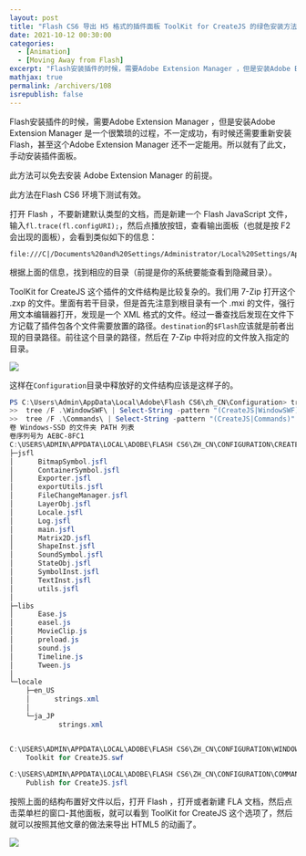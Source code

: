 ```yaml
---
layout: post
title: "Flash CS6 导出 H5 格式的插件面板 ToolKit for CreateJS 的绿色安装方法"
date: 2021-10-12 00:30:00
categories: 
  - [Animation]
  - [Moving Away from Flash]
excerpt: "Flash安装插件的时候，需要Adobe Extension Manager ，但是安装Adobe Extension Manager 是一个很繁琐的过程，不一定成功，有时候还需要重新安装Flash，甚至这个Adobe Extension Manager 还不一定能用。所以就有了此文，手动安装插件面板。此方法可以免去安装 Adobe Extension Manager 的前提。"
mathjax: true
permalink: /archivers/108
isrepublish: false
---
```


Flash安装插件的时候，需要Adobe Extension Manager ，但是安装Adobe Extension Manager 是一个很繁琐的过程，不一定成功，有时候还需要重新安装Flash，甚至这个Adobe Extension Manager 还不一定能用。所以就有了此文，手动安装插件面板。

此方法可以免去安装 Adobe Extension Manager 的前提。

此方法在Flash CS6 环境下测试有效。

打开 Flash ，不要新建默认类型的文档，而是新建一个 Flash JavaScript  文件，输入```fl.trace(fl.configURI);```，然后点播放按钮，查看输出面板（也就是按 F2 会出现的面板），会看到类似如下的信息：

```
file:///C|/Documents%20and%20Settings/Administrator/Local%20Settings/Application%20Data/Adobe/Flash%20CS6/zh_CN/Configuration/  
```

根据上面的信息，找到相应的目录（前提是你的系统要能查看到隐藏目录）。

ToolKit for CreateJS 这个插件的文件结构是比较复杂的。我们用 7-Zip 打开这个 .zxp 的文件。里面有若干目录，但是首先注意到根目录有一个 .mxi 的文件，强行用文本编辑器打开，发现是一个 XML 格式的文件。经过一番查找后发现在文件下方记载了插件包各个文件需要放置的路径。```destination```的```$Flash```应该就是前者出现的目录路径。前往这个目录的路径，然后在 7-Zip 中将对应的文件放入指定的目录。

![](https://images.weserv.nl/?url=https://img-blog.csdnimg.cn/426a2eb40e7f4f88a96e5d0ce87fbe16.png)


这样在```Configuration```目录中释放好的文件结构应该是这样子的。

```powershell
PS C:\Users\Admin\AppData\Local\Adobe\Flash CS6\zh_CN\Configuration> tree /F ./CreateJS
>>  tree /F .\WindowSWF\ | Select-String -pattern "(CreateJS|WindowSWF)"
>>  tree /F .\Commands\ | Select-String -pattern "(CreateJS|Commands)"
卷 Windows-SSD 的文件夹 PATH 列表
卷序列号为 AEBC-8FC1
C:\USERS\ADMIN\APPDATA\LOCAL\ADOBE\FLASH CS6\ZH_CN\CONFIGURATION\CREATEJS
├─jsfl
│      BitmapSymbol.jsfl
│      ContainerSymbol.jsfl
│      Exporter.jsfl
│      exportUtils.jsfl
│      FileChangeManager.jsfl
│      LayerObj.jsfl
│      Locale.jsfl
│      Log.jsfl
│      main.jsfl
│      Matrix2D.jsfl
│      ShapeInst.jsfl
│      SoundSymbol.jsfl
│      StateObj.jsfl
│      SymbolInst.jsfl
│      TextInst.jsfl
│      utils.jsfl
│
├─libs
│      Ease.js
│      easel.js
│      MovieClip.js
│      preload.js
│      sound.js
│      Timeline.js
│      Tween.js
│
└─locale
    ├─en_US
    │      strings.xml
    │
    └─ja_JP
            strings.xml


C:\USERS\ADMIN\APPDATA\LOCAL\ADOBE\FLASH CS6\ZH_CN\CONFIGURATION\WINDOWSWF
    Toolkit for CreateJS.swf
    
C:\USERS\ADMIN\APPDATA\LOCAL\ADOBE\FLASH CS6\ZH_CN\CONFIGURATION\COMMANDS
    Publish for CreateJS.jsfl
```

按照上面的结构布置好文件以后，打开 Flash ，打开或者新建 FLA 文档，然后点击菜单栏的窗口-其他面板，就可以看到 ToolKit for CreateJS 这个选项了，然后就可以按照其他文章的做法来导出 HTML5 的动画了。

![](https://images.weserv.nl/?url=https://img-blog.csdnimg.cn/72aaab3b4e734a5cb7dc0c1371470b32.png)
